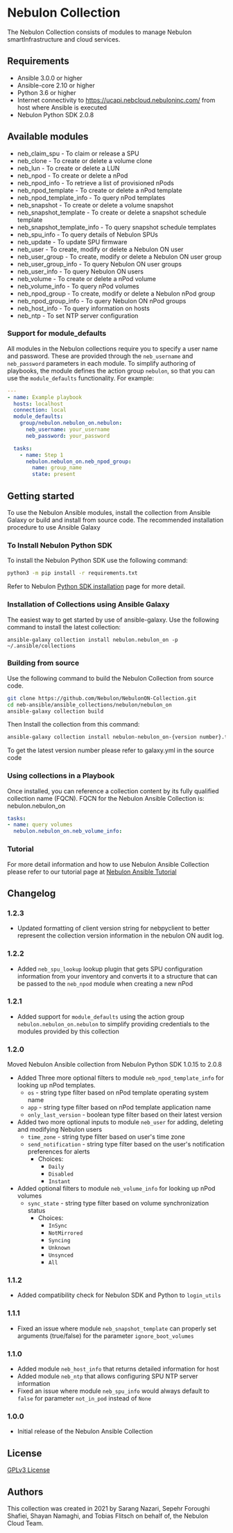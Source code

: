 # Nebulon Collection

The Nebulon Collection consists of modules to manage Nebulon
smartInfrastructure and cloud services.

## Requirements

- Ansible 3.0.0 or higher
- Ansible-core 2.10 or higher
- Python 3.6 or higher
- Internet connectivity to <https://ucapi.nebcloud.nebuloninc.com/> from host where Ansible is executed
- Nebulon Python SDK 2.0.8

## Available modules

- neb_claim_spu - To claim or release a SPU
- neb_clone - To create or delete a volume clone
- neb_lun - To create or delete a LUN
- neb_npod - To create or delete a nPod
- neb_npod_info - To retrieve a list of provisioned nPods
- neb_npod_template - To create or delete a nPod template
- neb_npod_template_info - To query nPod templates
- neb_snapshot - To create or delete a volume snapshot
- neb_snapshot_template - To create or delete a snapshot schedule template
- neb_snapshot_template_info - To query snapshot schedule templates
- neb_spu_info - To query details of Nebulon SPUs
- neb_update - To update SPU firmware
- neb_user - To create, modify or delete a Nebulon ON user
- neb_user_group - To create, modify or delete a Nebulon ON user group
- neb_user_group_info - To query Nebulon ON user groups
- neb_user_info - To query Nebulon ON users
- neb_volume - To create or delete a nPod volume
- neb_volume_info - To query nPod volumes
- neb_npod_group - To create, modify or delete a Nebulon nPod group
- neb_npod_group_info - To query Nebulon ON nPod groups
- neb_host_info - To query information on hosts
- neb_ntp - To set NTP server configuration

### Support for module_defaults

All modules in the Nebulon collections require you to specify a user name and password. These
are provided through the `neb_username` and `neb_password` parameters in each module. To simplify
authoring of playbooks, the module defines the action group `nebulon`, so that you can use the
`module_defaults` functionality. For example:

```yaml
---
- name: Example playbook
  hosts: localhost
  connection: local
  module_defaults:
    group/nebulon.nebulon_on.nebulon:
      neb_username: your_username
      neb_password: your_password

  tasks:
    - name: Step 1
      nebulon.nebulon_on.neb_npod_group:
        name: group_name
        state: present
```

## Getting started

To use the Nebulon Ansible modules, install the collection from Ansible
Galaxy or build and install from source code. The recommended installation procedure
to use Ansible Galaxy

### To Install Nebulon Python SDK

To install the Nebulon Python SDK use the following command:

```bash
python3 -m pip install -r requirements.txt
```

Refer to Nebulon [Python SDK installation](https://nebulon.github.io/nebpyclient/installation.html)
page for more detail.

### Installation of Collections using Ansible Galaxy

The easiest way to get started by use of ansible-galaxy. Use the following
command to install the latest collection:

```shell
ansible-galaxy collection install nebulon.nebulon_on -p ~/.ansible/collections
```

### Building from source

Use the following command to build the Nebulon Collection from source code.

```bash
git clone https://github.com/Nebulon/NebulonON-Collection.git
cd neb-ansible/ansible_collections/nebulon/nebulon_on
ansible-galaxy collection build
```

Then Install the collection from this command:

```bash
ansible-galaxy collection install nebulon-nebulon_on-{version number}.tar.gz
```

To get the latest version number please refer to galaxy.yml in the source code

### Using collections in a Playbook

Once installed, you can reference a collection content by its fully qualified
collection name (FQCN). FQCN for the Nebulon Ansible Collection is: nebulon.nebulon_on

```yaml
tasks:
- name: query volumes
  nebulon.nebulon_on.neb_volume_info:
```

### Tutorial

For more detail information and how to use Nebulon Ansible Collection please refer to
our tutorial page at [Nebulon Ansible Tutorial](https://on.nebulon.com/docs/en-us/tutorials/tutorial-ansible/8041667baadd168c8333f3aa991637c1)

## Changelog

### 1.2.3

- Updated formatting of client version string for nebpyclient to better represent the collection version
  information in the nebulon ON audit log.

### 1.2.2

- Added `neb_spu_lookup` lookup plugin that gets SPU configuration information from your inventory and
  converts it to a structure that can be passed to the `neb_npod` module when creating a new nPod

### 1.2.1

- Added support for `module_defaults` using the action group `nebulon.nebulon_on.nebulon` to simplify providing
  credentials to the modules provided by this collection
  
### 1.2.0

Moved Nebulon Ansible collection from Nebulon Python SDK 1.0.15 to 2.0.8

- Added Three more optional filters to module `neb_npod_template_info` for looking up nPod templates.
  - `os` - string type filter based on nPod template operating system name
  - `app` - string type filter based on nPod template application name
  - `only_last_version` - boolean type filter based on their latest version
- Added two more optional inputs to module `neb_user` for adding, deleting and modifying Nebulon users
  - `time_zone` - string type filter based on user's time zone
  - `send_notification` - string type filter based on the user's notification preferences for alerts
    - Choices:
      - `Daily`
      - `Disabled`
      - `Instant`
- Added optional filters to module `neb_volume_info` for looking up nPod volumes
  - `sync_state` - string type filter based on volume synchronization status
    - Choices:
      - `InSync`
      - `NotMirrored`
      - `Syncing`
      - `Unknown`
      - `Unsynced`
      - `All`

### 1.1.2

- Added compatibility check for Nebulon SDK and Python to `login_utils`

### 1.1.1

- Fixed an issue where module `neb_snapshot_template` can properly set arguments (true/false) for the parameter
`ignore_boot_volumes`

### 1.1.0

- Added module `neb_host_info` that returns detailed information for host
- Added module `neb_ntp` that allows configuring SPU NTP server information
- Fixed an issue where module `neb_spu_info` would always default to
  `false` for parameter `not_in_pod` instead of `None`
  
### 1.0.0

- Initial release of the Nebulon Ansible Collection

## License

[GPLv3 License](https://www.gnu.org/licenses/gpl-3.0.en.html)

## Authors

This collection was created in 2021 by Sarang Nazari, Sepehr Foroughi Shafiei,
Shayan Namaghi, and Tobias Flitsch on behalf of, the Nebulon Cloud Team.

